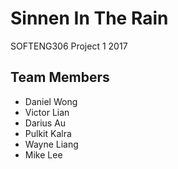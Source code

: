 # Sinnen In The Rain
SOFTENG306 Project 1 2017

## Team Members
* Daniel Wong
* Victor Lian
* Darius Au
* Pulkit Kalra
* Wayne Liang
* Mike Lee
